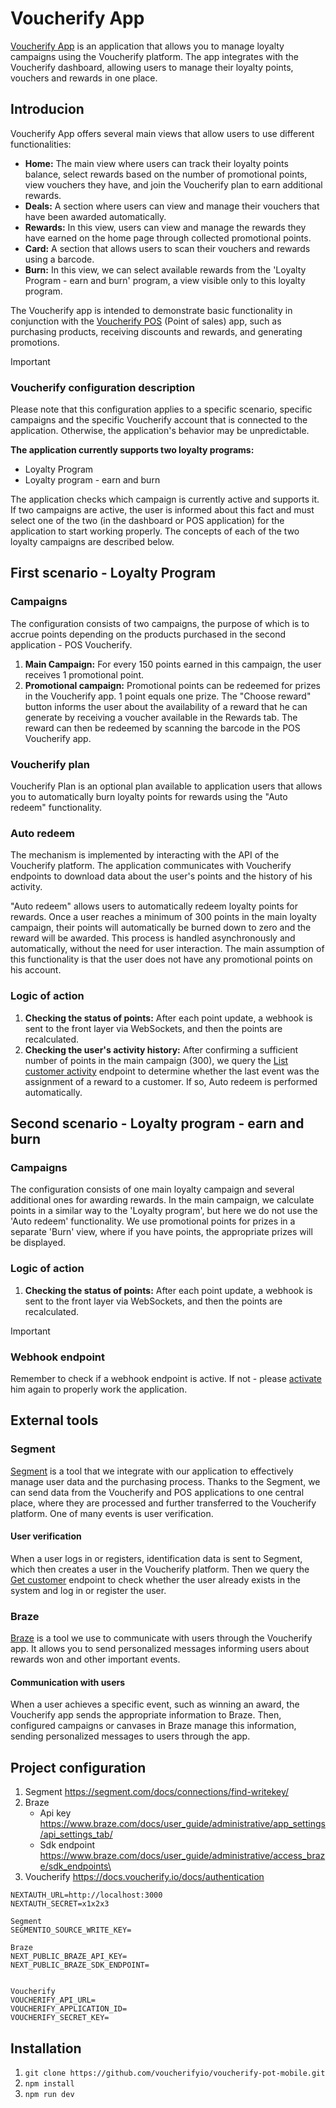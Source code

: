# Voucherify App
[Voucherify App](https://voucherify-pot-mobile-35601287c1ae.herokuapp.com/) is an application that allows you to manage loyalty campaigns using the Voucherify platform. The app integrates with the Voucherify dashboard, allowing users to manage their loyalty points, vouchers and rewards in one place.

## Introducion
Voucherify App offers several main views that allow users to use different functionalities:
- **Home:** The main view where users can track their loyalty points balance, select rewards based on the number of promotional points, view vouchers they have, and join the Voucherify plan to earn additional rewards.
- **Deals:** A section where users can view and manage their vouchers that have been awarded automatically.
- **Rewards:** In this view, users can view and manage the rewards they have earned on the home page through collected promotional points.
- **Card:** A section that allows users to scan their vouchers and rewards using a barcode.
- **Burn:** In this view, we can select available rewards from the 'Loyalty Program - earn and burn' program, a view visible only to this loyalty program.

The Voucherify app is intended to demonstrate basic functionality in conjunction with the [Voucherify POS](https://voucherify-pot-pos-9defbe226ae2.herokuapp.com/) (Point of sales) app, such as purchasing products, receiving discounts and rewards, and generating promotions.

> [!IMPORTANT]
> ### **Voucherify configuration description**
> Please note that this configuration applies to a specific scenario, specific campaigns and the specific Voucherify account that is connected to the application. Otherwise, the application's behavior may be unpredictable.

**The application currently supports two loyalty programs:**
- Loyalty Program
- Loyalty program - earn and burn

The application checks which campaign is currently active and supports it. If two campaigns are active, the user is informed about this fact and must select one of the two (in the dashboard or POS application) for the application to start working properly. The concepts of each of the two loyalty campaigns are described below.

## First scenario - Loyalty Program
  
### Campaigns
The configuration consists of two campaigns, the purpose of which is to accrue points depending on the products purchased in the second application - POS Voucherify.

1. **Main Campaign:** For every 150 points earned in this campaign, the user receives 1 promotional point.
2. **Promotional campaign:** Promotional points can be redeemed for prizes in the Voucherify app. 1 point equals one prize. The "Choose reward" button informs the user about the availability of a reward that he can generate by receiving a voucher available in the Rewards tab. The reward can then be redeemed by scanning the barcode in the POS Voucherify app.

### Voucherify plan
Voucherify Plan is an optional plan available to application users that allows you to automatically burn loyalty points for rewards using the "Auto redeem" functionality.

### Auto redeem
The mechanism is implemented by interacting with the API of the Voucherify platform. The application communicates with Voucherify endpoints to download data about the user's points and the history of his activity.

"Auto redeem" allows users to automatically redeem loyalty points for rewards. Once a user reaches a minimum of 300 points in the main loyalty campaign, their points will automatically be burned down to zero and the reward will be awarded. This process is handled asynchronously and automatically, without the need for user interaction. The main assumption of this functionality is that the user does not have any promotional points on his account.

### Logic of action

1. **Checking the status of points:** After each point update, a webhook is sent to the front layer via WebSockets, and then the points are recalculated.
2. **Checking the user's activity history:** After confirming a sufficient number of points in the main campaign (300), we query the [List customer activity](https://docs.voucherify.io/reference/list-customer-activity) endpoint to determine whether the last event was the assignment of a reward to a customer. If so, Auto redeem is performed automatically.

## Second scenario - Loyalty program - earn and burn

### Campaigns
The configuration consists of one main loyalty campaign and several additional ones for awarding rewards. In the main campaign, we calculate points in a similar way to the 'Loyalty program', but here we do not use the 'Auto redeem' functionality. We use promotional points for prizes in a separate 'Burn' view, where if you have points, the appropriate prizes will be displayed.

### Logic of action

1. **Checking the status of points:** After each point update, a webhook is sent to the front layer via WebSockets, and then the points are recalculated.

> [!IMPORTANT]
> ### **Webhook endpoint**
> Remember to check if a webhook endpoint is active. If not - please [activate](https://docs.voucherify.io/reference/introduction-to-webhooks#configuring-v2024-01-01-webhooks) him again to properly work the application.
   
## External tools
### Segment
[Segment](https://www.voucherify.io/integrations/segment) is a tool that we integrate with our application to effectively manage user data and the purchasing process. Thanks to the Segment, we can send data from the Voucherify and POS applications to one central place, where they are processed and further transferred to the Voucherify platform. One of many events is user verification.

#### User verification
When a user logs in or registers, identification data is sent to Segment, which then creates a user in the Voucherify platform. Then we query the [Get customer](https://docs.voucherify.io/reference/get-customer) endpoint to check whether the user already exists in the system and log in or register the user.

### Braze
[Braze](https://www.voucherify.io/integrations/braze) is a tool we use to communicate with users through the Voucherify app. It allows you to send personalized messages informing users about rewards won and other important events.

#### Communication with users
When a user achieves a specific event, such as winning an award, the Voucherify app sends the appropriate information to Braze. Then, configured campaigns or canvases in Braze manage this information, sending personalized messages to users through the app.

## Project configuration
1. Segment https://segment.com/docs/connections/find-writekey/
2. Braze
   - Api key https://www.braze.com/docs/user_guide/administrative/app_settings/api_settings_tab/
   - Sdk endpoint https://www.braze.com/docs/user_guide/administrative/access_braze/sdk_endpoints\
3. Voucherify https://docs.voucherify.io/docs/authentication

```
NEXTAUTH_URL=http://localhost:3000
NEXTAUTH_SECRET=x1x2x3

Segment
SEGMENTIO_SOURCE_WRITE_KEY=

Braze
NEXT_PUBLIC_BRAZE_API_KEY=
NEXT_PUBLIC_BRAZE_SDK_ENDPOINT=


Voucherify
VOUCHERIFY_API_URL=
VOUCHERIFY_APPLICATION_ID=
VOUCHERIFY_SECRET_KEY=
```

## Installation
1. `git clone https://github.com/voucherifyio/voucherify-pot-mobile.git`
2. `npm install`
3. `npm run dev`
